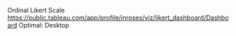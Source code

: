 Ordinal Likert Scale
https://public.tableau.com/app/profile/inroses/viz/likert_dashboard/Dashboard
Optimal: Desktop
